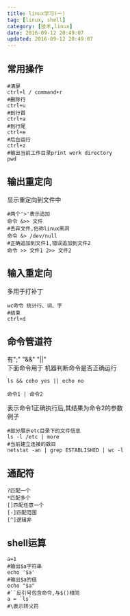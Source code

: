 ```yaml
---
title: linux学习(一)
tag: [linux, shell]
category: [技术,linux]
date: 2016-09-12 20:49:07
updated: 2016-09-12 20:49:07
---
```

## 常用操作
```shell
#清屏
ctrl+l / command+r
#删除行
ctrl+u
#到行首
ctrl+a
#到行尾
ctrl+e
#后台运行
ctrl+z
#输出当前工作目录print work directory
pwd
```
## 输出重定向
显示重定向到文件中
```shell
#两个'>'表示追加
命令 &>> 文件
#丢弃文件,俗称linux黑洞
命令 &> /dev/null
#正确追加到文件1,错误追加到文件2
命令 >> 文件1 2>> 文件2
```
## 输入重定向
多用于打补丁
```shell
wc命令 统计行、词、字
#结束
ctrl+d
```
## 命令管道符
有";" "&&" "||"  
下面命令用于 机器判断命令是否正确运行
```shell
ls && ceho yes || echo no
```

```shell
命令1 | 命令2
```
表示命令1正确执行后,其结果为命令2的参数  
例子
```shell
#部分展示etc目录下的文件信息
ls -l /etc | more
#当前建立连接的数目
netstat -an | grep ESTABLISHED | wc -l
```
## 通配符
```shell
?匹配一个
*匹配多个
[]匹配任意一个
[-]匹配范围
[^]逻辑非
```
## shell运算
```shell
a=1
#输出$a字符串
echo '$a'
#输出$a的值
echo "$a"
#``反引号包含命令,与$()相同
a = `ls`
#\表示转义符
```